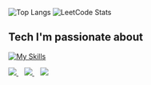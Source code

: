 
![Top Langs](https://github-readme-stats.vercel.app/api/top-langs/?username=pdusarux&layout=compact)
![LeetCode Stats](https://leetcard.jacoblin.cool/pdusarux?theme=wtf&font=Ubuntu)

## Tech I'm passionate about
[![My Skills](https://skillicons.dev/icons?i=html,css,js,react,ts,flutter,dart,nodejs,go,js,ts,py,dart,go,mongodb,mysql,postgresql,docker,git,notion,vscode,stackoverflow,apple)](https://skillicons.dev)

<div align="justify">
  <a href="mailto:p.dusarux@gmail.com">
    <img src="https://img.shields.io/badge/Gmail-D14836?style=for-the-badge&logo=gmail&logoColor=white" />
  </a>
    &nbsp;&nbsp;
  <a href="https://www.instagram.com/ploydsr/">
    <img src="https://img.shields.io/badge/Instagram-%23E4405F.svg?style=for-the-badge&logo=Instagram&logoColor=white">
  </a>
   &nbsp;&nbsp;
  <a href="https://github.com/p.dusarux">
    <img src="https://img.shields.io/badge/GitHub-100000?style=for-the-badge&logo=github&logoColor=white">
  </a>
</div>
